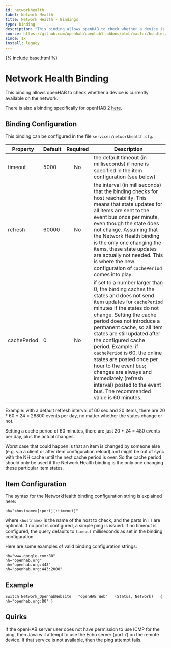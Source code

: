 ```yaml
---
id: networkhealth
label: Network Health
title: Network Health - Bindings
type: binding
description: "This binding allows openHAB to check whether a device is currently available on the network."
source: https://github.com/openhab/openhab1-addons/blob/master/bundles/binding/org.openhab.binding.networkhealth/README.md
since: 1x
install: legacy
---
```


<!-- Attention authors: Do not edit directly. Please add your changes to the appropriate source repository -->

{% include base.html %}

# Network Health Binding

This binding allows openHAB to check whether a device is currently available on the network.

There is also a binding specifically for openHAB 2 [here](http://docs.openhab.org/addons/bindings/network/readme.html).

## Binding Configuration

This binding can be configured in the file `services/networkhealth.cfg`.

| Property | Default | Required | Description |
|----------|---------|:--------:|-------------|
| timeout  | 5000    |    No    | the default timeout (in milliseconds) if none is specified in the item configuration (see below) |
| refresh  | 60000   |    No    | the interval (in milliseconds) that the binding checks for host reachability. This means that state updates for all items are sent to the event bus once per minute, even though the state does not change.  Assuming that the Network Health binding is the only one changing the items, these state updates are actually not needed.  This is where the new configuration of `cachePeriod` comes into play. |
| cachePeriod | 0    |    No    | if set to a number larger than 0, the binding caches the states and does not send item updates for `cachePeriod` minutes if the states do not change.  Setting the cache period does not introduce a permanent cache, so all item states are still updated after the configured cache period. Example: if `cachePeriod` is 60, the online states are posted once per hour to the event bus; changes are always and immediately (refresh interval) posted to the event bus.  The recommended value is 60 minutes. |

Example: with a default refresh interval of 60 sec and 20 items, there are 20 * 60 * 24 = 28800 events per day, no matter whether the states change or not.

Setting a cache period of 60 minutes, there are just 20 * 24 = 480 events per day, plus the actual changes.

Worst case that could happen is that an item is changed by someone else (e.g. via a client or after item configuration reload) and might be out of sync with the NH cache until the next cache period is over. So the cache period should only be used if the Network Health binding is the only one changing these particular item states.

## Item Configuration

The syntax for the NetworkHealth binding configuration string is explained here:

```
nh="<hostname>[:port][:timeout]"
```

where `<hostname>` is the name of the host to check, and the parts in `[]` are optional. If no port is configured, a simple ping is issued. If no timeout is configured, the query defaults to `timeout` milliseconds as set in the binding configuration.

Here are some examples of valid binding configuration strings:

```
nh="www.google.com:80"
nh="openhab.org"
nh="openhab.org:443"
nh="openhab.org:443:2000"
```

## Example

```
Switch Network_OpenhabWebsite   "openHAB Web"   (Status, Network)   { nh="openhab.org:80" }
```

## Quirks

If the openHAB server user does not have permission to use ICMP for the ping, then Java will attempt to use the Echo server (port 7) on the remote device. If that service is not available, then the ping attempt fails.
